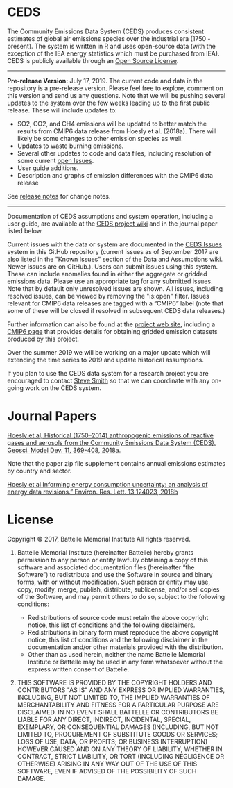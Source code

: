 # CEDS
The Community Emissions Data System (CEDS) produces consistent estimates of global air emissions species over the industrial era (1750 - present). The system is written in R and uses open-source data (with the exception of the IEA energy statistics which must be purchased from IEA). CEDS is publicly available through an [Open Source License](#license-section).

***
**Pre-release Version:** July 17, 2019. The current code and data in the repository is a pre-release version. Please feel free to explore, comment on this version and send us any questions. Note that we will be pushing several updates to the system over the few weeks leading up to the first public release. These will include updates to:

* SO2, CO2, and CH4 emissions will be updated to better match the results from CMIP6 data release from Hoesly et al. (2018a). There will likely be some changes to other emission species as well.
* Updates to waste burning emissions.
* Several other updates to code and data files, including resolution of some current [open Issues](https://github.com/JGCRI/CEDS/issues).
* User guide additions.
* Description and graphs of emission differences with the CMIP6 data release

See [release notes](https://github.com/JGCRI/CEDS/wiki/Release-Notes) for change notes. 

***

Documentation of CEDS assumptions and system operation, including a user guide, are available at the [CEDS project wiki](https://github.com/JGCRI/CEDS/wiki) and in the journal paper listed below. 

Current issues with the data or system are documented in the [CEDS Issues](https://github.com/JGCRI/CEDS/issues) system in this GitHub repository (current issues as of September 2017 are also listed in the "Known Issues" section of the Data and Assumptions wiki. Newer issues are on GitHub.). Users can submit issues using this system. These can include anomalies found in either the aggregate or gridded emissions data. Please use an appropriate tag for any submitted issues. Note that by default only unresolved issues are shown. All issues, including resolved issues, can be viewed by removing the "is:open" filter. Issues relevant for CMIP6 data releases are tagged with a “CMIP6” label (note that some of these will be closed if resolved in subsequent CEDS data releases.)

Further information can also be found at the [project web site](http://www.globalchange.umd.edu/ceds/), including a [CMIP6 page](http://www.globalchange.umd.edu/ceds/ceds-cmip6-data/) that provides details for obtaining gridded emission datasets produced by this project. 

Over the summer 2019 we will be working on a major update which will extending the time series to 2019 and update historical assumptions.

If you plan to use the CEDS data system for a research project you are encouraged to contact [Steve Smith](mailto:ssmith@pnnl.gov) so that we can coordinate with any on-going work on the CEDS system. 

# Journal Papers
[Hoesly et al, Historical (1750–2014) anthropogenic emissions of reactive gases and aerosols from the Community Emissions Data System (CEDS). Geosci. Model Dev. 11, 369-408, 2018a.](https://www.geosci-model-dev.net/11/369/2018/gmd-11-369-2018.html)

Note that the paper zip file supplement contains annual emissions estimates by country and sector.

[Hoesly et al Informing energy consumption uncertainty: an analysis of energy data revisions.” Environ. Res. Lett. 13 124023, 2018b](https://iopscience.iop.org/article/10.1088/1748-9326/aaebc3/meta)

# <a name="license-section"></a>License
Copyright © 2017, Battelle Memorial Institute
All rights reserved.

1.	Battelle Memorial Institute (hereinafter Battelle) hereby grants permission to any person or entity lawfully obtaining a copy of this software and associated documentation files (hereinafter “the Software”) to redistribute and use the Software in source and binary forms, with or without modification.  Such person or entity may use, copy, modify, merge, publish, distribute, sublicense, and/or sell copies of the Software, and may permit others to do so, subject to the following conditions:

    * Redistributions of source code must retain the above copyright notice, this list of conditions and the following disclaimers. 
    * Redistributions in binary form must reproduce the above copyright notice, this list of conditions and the following disclaimer in the documentation and/or other materials provided with the distribution. 
    * Other than as used herein, neither the name Battelle Memorial Institute or Battelle may be used in any form whatsoever without the express written consent of Battelle.

2.	THIS SOFTWARE IS PROVIDED BY THE COPYRIGHT HOLDERS AND CONTRIBUTORS "AS IS" AND ANY EXPRESS OR IMPLIED WARRANTIES, INCLUDING, BUT NOT LIMITED TO, THE IMPLIED WARRANTIES OF MERCHANTABILITY AND FITNESS FOR A PARTICULAR PURPOSE ARE DISCLAIMED. IN NO EVENT SHALL BATTELLE OR CONTRIBUTORS BE LIABLE FOR ANY DIRECT, INDIRECT, INCIDENTAL, SPECIAL, EXEMPLARY, OR CONSEQUENTIAL DAMAGES (INCLUDING, BUT NOT LIMITED TO, PROCUREMENT OF SUBSTITUTE GOODS OR SERVICES; LOSS OF USE, DATA, OR PROFITS; OR BUSINESS INTERRUPTION) HOWEVER CAUSED AND ON ANY THEORY OF LIABILITY, WHETHER IN CONTRACT, STRICT LIABILITY, OR TORT (INCLUDING NEGLIGENCE OR OTHERWISE) ARISING IN ANY WAY OUT OF THE USE OF THIS SOFTWARE, EVEN IF ADVISED OF THE POSSIBILITY OF SUCH DAMAGE.
